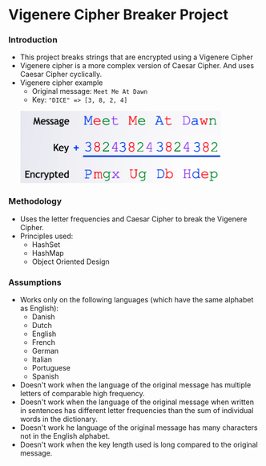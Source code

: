 # Vigenere Cipher Breaker Project

### Introduction

- This project breaks strings that are encrypted using a Vigenere Cipher
- Vigenere cipher is a more complex version of Caesar Cipher. And uses Caesar Cipher cyclically.
- Vigenere cipher example
  - Original message: `Meet Me At Dawn`
  - Key: `"DICE" => [3, 8, 2, 4]`
  <p float="left">
       <img src="examples/vigenere-example.png" width="400" />
   </p>

### Methodology

- Uses the letter frequencies and Caesar Cipher to break the Vigenere Cipher.
- Principles used:
  - HashSet
  - HashMap
  - Object Oriented Design

### Assumptions

- Works only on the following languages (which have the same alphabet as English):
  - Danish
  - Dutch
  - English
  - French
  - German
  - Italian
  - Portuguese
  - Spanish
- Doesn't work when the language of the original message has multiple letters of comparable high frequency.
- Doesn't work when the language of the original message when written in sentences has different letter frequencies than the sum of individual words in the dictionary.
- Doesn't work he language of the original message has many characters not in the English alphabet.
- Doesn't work when the key length used is long compared to the original message.
